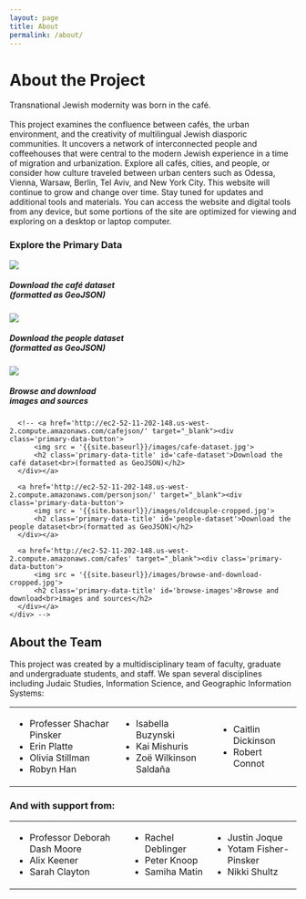 ```yaml
---
layout: page
title: About
permalink: /about/
---
```


<!-- This is the base Jekyll theme. You can find out more info about customizing your Jekyll theme, as well as basic Jekyll usage documentation at [jekyllrb.com](https://jekyllrb.com/)

You can find the source code for Minima at GitHub:
[jekyll][jekyll-organization] /
[minima](https://github.com/jekyll/minima)

You can find the source code for Jekyll at GitHub:
[jekyll][jekyll-organization] /
[jekyll](https://github.com/jekyll/jekyll)


[jekyll-organization]: https://github.com/jekyll -->

<div class='about-project'>
  <!-- <div class='wrapper'> -->
    <h1 class='section-title' id='about-project-title'>About the Project</h1>

  <div class='about-project-description'>
    <p>Transnational Jewish modernity was born in the café.
        <br><br>
        This project examines the confluence between cafés, the urban environment, and the creativity of multilingual Jewish diasporic communities. It uncovers a network of interconnected people and coffeehouses that were central to the modern Jewish experience in a time of migration and urbanization. Explore all cafés, cities, and people, or consider how culture traveled between urban centers such as Odessa, Vienna, Warsaw, Berlin, Tel Aviv, and New York City. This website will continue to grow and change over time. Stay tuned for updates and additional tools and materials. You can access the website and digital tools from any device, but some portions of the site are optimized for viewing and exploring on a desktop or laptop computer.
    </p>
  </div>
  <h3 class='section-title' id='about-project-title'>Explore the Primary Data</h3>
  <div class="explore-data-col-wrapper">
    <div class="explore-data-col">
      <a class="explore-data-page-link" href='http://ec2-52-11-202-148.us-west-2.compute.amazonaws.com/cafejson/' target="_blank">
      <img class="explore-data-element-image" src='{{site.baseurl}}/images/cafe-dataset.jpg'></a>
      <h5>Download the café dataset<br>(formatted as GeoJSON)</h5>
    </div>
    <div class="explore-data-col">
      <a class="explore-data-page-link" href='http://ec2-52-11-202-148.us-west-2.compute.amazonaws.com/personjson/' target="_blank">
      <img class="explore-data-element-image" src='{{site.baseurl}}/images/oldcouple-cropped.jpg'></a>
      <h5>Download the people dataset<br>(formatted as GeoJSON)</h5>
    </div>
    <div class="explore-data-col">
      <a class="explore-data-page-link" href='http://ec2-52-11-202-148.us-west-2.compute.amazonaws.com/cafes' target="_blank">
      <img class="explore-data-element-image" src='{{site.baseurl}}/images/browse-and-download-cropped.jpg'></a>
      <h5>Browse and download<br>images and sources</h5>
    </div>
  </div>


      <!-- <a href='http://ec2-52-11-202-148.us-west-2.compute.amazonaws.com/cafejson/' target="_blank"><div class='primary-data-button'>
          <img src = '{{site.baseurl}}/images/cafe-dataset.jpg'>
          <h2 class='primary-data-title' id='cafe-dataset'>Download the café dataset<br>(formatted as GeoJSON)</h2>
      </div></a>

      <a href='http://ec2-52-11-202-148.us-west-2.compute.amazonaws.com/personjson/' target="_blank"><div class='primary-data-button'>
          <img src = '{{site.baseurl}}/images/oldcouple-cropped.jpg'>
          <h2 class='primary-data-title' id='people-dataset'>Download the people dataset<br>(formatted as GeoJSON)</h2>
      </div></a>

      <a href='http://ec2-52-11-202-148.us-west-2.compute.amazonaws.com/cafes' target="_blank"><div class='primary-data-button'>
          <img src = '{{site.baseurl}}/images/browse-and-download-cropped.jpg'>
          <h2 class='primary-data-title' id='browse-images'>Browse and download<br>images and sources</h2>
      </div></a>
    </div> -->

</div>


<div class = 'about-team'>
  <div id='about-project-line'>
    <h2 class='section-title' id = 'about-team-title'>About the Team</h2>
    <div class = 'about-team-description'>
        <p>This project was created by a multidisciplinary team of faculty, graduate and undergraduate students, and staff. We span several disciplines including Judaic Studies, Information Science, and Geographic Information Systems:</p>
    </div>
    <div class='team-members-section'>
      <table>
        <tr>
          <td>
            <ul>
                <li>Professer Shachar Pinsker</li>
                <li>Erin Platte</li>                
                <li>Olivia Stillman</li>
                <li>Robyn Han</li>
            </ul> 
          </td>
          <td>               
            <ul>                
                <li>Isabella Buzynski</li>
                <li>Kai Mishuris</li>
                <li>Zoë Wilkinson Saldaña</li>
            </ul>
          </td>
          <td>
            <ul>
                <li>Caitlin Dickinson</li>
                <li>Robert Connot</li>
            </ul>
          </td>
        </tr>
      </table>
    </div>
    <h3 class = 'team-members-support'>And with support from:</h3>
    <div class='team-members-section'>
      <table>
        <tr>
          <td>
            <ul class = 'team-members-list'>
                <li>Professor Deborah Dash Moore</li>
                <li>Alix Keener</li>
                <li>Sarah Clayton</li>
            </ul>
          </td>
          <td>
            <ul class = 'team-members-list'>
                <li>Rachel Deblinger</li>
                <li>Peter Knoop</li>
                <li>Samiha Matin</li>
            </ul>
          </td>
          <td>
            <ul class = 'team-members-list'>
                <li>Justin Joque</li>
                <li>Yotam Fisher-Pinsker</li>
                <li>Nikki Shultz</li>
            </ul>
          </td>
        </tr>
      </table>
    </div>
  </div>
</div>
